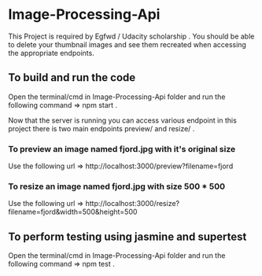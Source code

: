# Image-Processing-Api
This Project is required by Egfwd / Udacity scholarship .
You should be able to delete your thumbnail images and see them recreated when accessing the appropriate endpoints.

## To build and run the code 
Open the terminal/cmd in Image-Processing-Api folder and run the following command => npm start .

Now that the server is running you can access various endpoint in this project there is two main endpoints preview/ and resize/ . 

### To preview an image named fjord.jpg with it's original size 
Use the following url => http://localhost:3000/preview?filename=fjord
### To resize an image named fjord.jpg with size 500 * 500 
Use the following url => http://localhost:3000/resize?filename=fjord&width=500&height=500


## To perform testing using jasmine and supertest
Open the terminal/cmd in Image-Processing-Api folder and run the following command => npm test .


